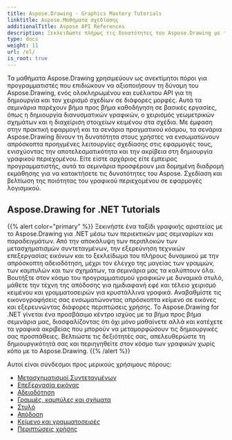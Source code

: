 ```yaml
---
title: Aspose.Drawing - Graphics Mastery Tutorials
linktitle: Aspose.Μαθήματα σχεδίασης
additionalTitle: Aspose API References
description: Ξεκλειδώστε πλήρως τις δυνατότητες του Aspose.Drawing με τα ολοκληρωμένα σεμινάρια μας. Κύριος χειρισμός γραφικών σε όλες τις γλώσσες για βελτιωμένη οπτική απεικόνιση και αποτελεσματικότητα λογισμικού.
type: docs
weight: 11
url: /el/
is_root: true
---
```


Τα μαθήματα Aspose.Drawing χρησιμεύουν ως ανεκτίμητοι πόροι για προγραμματιστές που επιδιώκουν να αξιοποιήσουν τη δύναμη του Aspose.Drawing, ενός ολοκληρωμένου και ευέλικτου API για τη δημιουργία και τον χειρισμό σχεδίων σε διάφορες μορφές. Αυτά τα σεμινάρια παρέχουν βήμα προς βήμα καθοδήγηση σε βασικές εργασίες, όπως η δημιουργία διανυσματικών γραφικών, ο χειρισμός γεωμετρικών σχημάτων και η διαχείριση στοιχείων κειμένου στα σχέδια. Με έμφαση στην πρακτική εφαρμογή και τα σενάρια πραγματικού κόσμου, τα σενάρια Aspose.Drawing δίνουν τη δυνατότητα στους χρήστες να ενσωματώνουν απρόσκοπτα προηγμένες λειτουργίες σχεδίασης στις εφαρμογές τους, ενισχύοντας την αποτελεσματικότητα και την ακρίβεια στη δημιουργία γραφικού περιεχομένου. Είτε είστε αρχάριος είτε έμπειρος προγραμματιστής, αυτά τα σεμινάρια προσφέρουν μια δομημένη διαδρομή εκμάθησης για να κατακτήσετε τις δυνατότητες του Aspose. Σχεδίαση και βελτίωση της ποιότητας του γραφικού περιεχομένου σε εφαρμογές λογισμικού.

## Aspose.Drawing for .NET Tutorials
{{% alert color="primary" %}}
Ξεκινήστε ένα ταξίδι γραφικής αριστείας με το Aspose.Drawing για .NET μέσω των περιεκτικών μας σεμιναρίων και παραδειγμάτων. Από την αποκάλυψη των περιπλοκών των μετασχηματισμών συντεταγμένων, την εξερεύνηση τεχνικών επεξεργασίας εικόνων και το ξεκλείδωμα του πλήρους δυναμικού με την απρόσκοπτη αδειοδότηση, μέχρι τον έλεγχο της μαγείας των γραμμών, των καμπυλών και των σχημάτων, τα σεμινάρια μας τα καλύπτουν όλα. Βουτήξτε στον κόσμο του προγραμματισμού γραφικών με δυναμικά στυλό, μάθετε την τέχνη της απόδοσης για ημιδιαφανή εφέ και τέλειο χειρισμό κειμένου και γραμματοσειρών για κρυστάλλινα γραφικά. Αναβαθμίστε τις εικονογραφήσεις σας ενσωματώνοντας απρόσκοπτα κείμενο σε εικόνες και εξερευνώντας διάφορες περιπτώσεις χρήσης. Το Aspose.Drawing for .NET γίνεται ένα προσβάσιμο κέντρο ισχύος με τα βήμα προς βήμα σεμινάρια μας, διασφαλίζοντας ότι όχι μόνο μαθαίνετε αλλά και κατέχετε τα γραφικά ακριβείας που μπορούν να μεταμορφώσουν τις δημιουργικές σας προσπάθειες. Βελτιώστε τις δεξιότητές σας, απελευθερώστε τη δημιουργικότητά σας και περιηγηθείτε στον κόσμο των γραφικών χωρίς κόπο με το Aspose.Drawing.
{{% /alert %}}

Αυτοί είναι σύνδεσμοι προς μερικούς χρήσιμους πόρους:
 
- [Μετασχηματισμοί Συντεταγμένων](./net/coordinate-transformations/)
- [Επεξεργασία εικόνας](./net/image-editing/)
- [Αδειοδότηση](./net/licensing/)
- [Γραμμές, καμπύλες και σχήματα](./net/lines-curves-and-shapes/)
- [Στυλό](./net/pens/)
- [Απόδοση](./net/rendering/)
- [Κείμενο και γραμματοσειρές](./net/text-and-fonts/)
- [Περιπτώσεις χρήσης](./net/use-cases/)